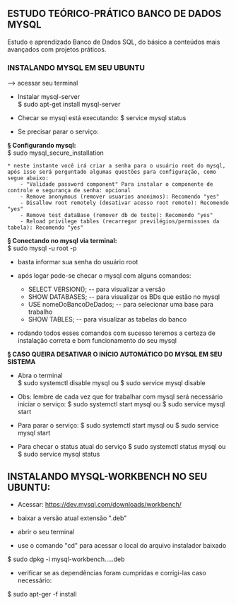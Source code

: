 ## ESTUDO TEÓRICO-PRÁTICO BANCO DE DADOS MYSQL

Estudo e aprendizado Banco de Dados SQL, do básico a conteúdos mais avançados com projetos práticos.

### INSTALANDO MYSQL EM SEU UBUNTU

--> acessar seu terminal

- Instalar mysql-server<br>
$ sudo apt-get install mysql-server

- Checar se mysql está executando:
$ service mysql status

- Se precisar parar o serviço:


<b>§ Configurando mysql:</b><br>
$ sudo mysql_secure_installation

	* neste instante você irá criar a senha para o usuário root do mysql, após isso será perguntado algumas questões para configuração, como segue abaixo:
		- "Validade password component" Para instalar o componente de controle e segurança de senha: opcional
		- Remove anonymous (remover usuarios anonimos): Recomendo "yes"
		- Disallow root remotely (desativar acesso root remoto): Recomendo "yes"
		- Remove test dataBase (remover db de teste): Recomendo "yes"
		- Reload privilege tables (recarregar previlégios/permissoes da tabela): Recomendo "yes"


<b>§ Conectando no mysql via terminal:</b><br>
$ sudo mysql -u root -p

- basta informar sua senha do usuário root
- após logar pode-se checar o mysql com alguns comandos:

	* SELECT VERSION(); -- para visualizar a versão
	* SHOW DATABASES; -- para visualizar os BDs que estão no mysql
	* USE nomeDoBancoDeDados; -- para selecionar uma base para trabalho
	* SHOW TABLES; -- para visualizar as tabelas do banco

- rodando todos esses comandos com sucesso teremos a certeza de instalação correta e bom funcionamento do seu mysql



<b>§ CASO QUEIRA DESATIVAR O INÍCIO AUTOMÁTICO DO MYSQL EM SEU SISTEMA </b>
- Abra o terminal<br>
$ sudo systemctl disable mysql
ou 
$ sudo service mysql disable

- Obs: lembre de cada vez que for trabalhar com mysql será necessário iniciar o serviço:
$ sudo systemctl start mysql
ou 
$ sudo service mysql start

- Para parar o serviço:
$ sudo systemctl start mysql
ou 
$ sudo service mysql start

- Para checar o status atual do serviço
$ sudo systemctl status mysql
ou 
$ sudo service mysql status


## INSTALANDO MYSQL-WORKBENCH NO SEU UBUNTU:
- Acessar: https://dev.mysql.com/downloads/workbench/

- baixar a versão atual extensão ".deb"

- abrir o seu terminal

- use o comando "cd" para acessar o local do arquivo instalador baixado

$ sudo dpkg -i mysql-workbench.....deb

- verificar se as dependências foram cumpridas e corrigi-las caso necessário:

$ sudo apt-ger -f install